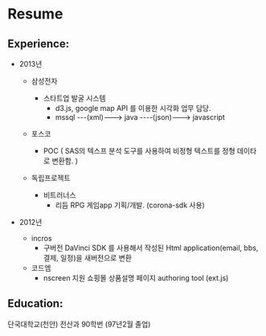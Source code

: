 Resume
======

Experience:
-----------  
  - 2013년 
    - 삼성전자 
      - 스타트업 발굴 시스템 
        - d3.js, google map API 를 이용한 시각화 업무 담당.
        - mssql ---(xml)---> java ----(json)---> javascript
      
    - 포스코   
      - POC ( SAS의 텍스프 분석 도구를 사용하여 비정형 텍스트를 정형 데이타로 변환함. )
    - 독립프로젝트
      - 비트러너스 
        - 리듬 RPG 게임app 기획/개발. (corona-sdk 사용)
  
  - 2012년
    - incros
      - 구버전 DaVinci SDK 를 사용해서 작성된 Html application(email, bbs, 결제, 일정)을 새버전으로 변환
    - 코드엠
      - nscreen 지원 쇼핑몰 상품설명 페이지 authoring tool (ext.js)
    
    
    
    
  

Education:
----------
  단국대학교(천안) 전산과 90학번 (97년2월 졸업) 
  

